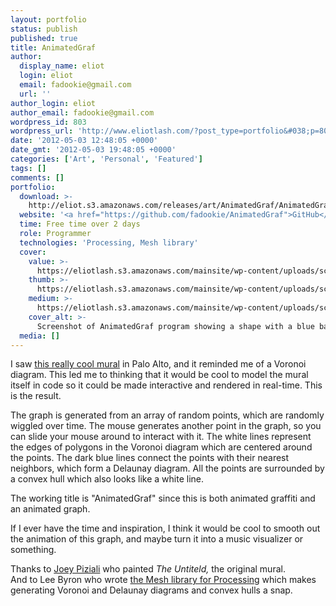 ```yaml
---
layout: portfolio
status: publish
published: true
title: AnimatedGraf
author:
  display_name: eliot
  login: eliot
  email: fadookie@gmail.com
  url: ''
author_login: eliot
author_email: fadookie@gmail.com
wordpress_id: 803
wordpress_url: 'http://www.eliotlash.com/?post_type=portfolio&#038;p=803'
date: '2012-05-03 12:48:05 +0000'
date_gmt: '2012-05-03 19:48:05 +0000'
categories: ['Art', 'Personal', 'Featured']
tags: []
comments: []
portfolio:
  download: >-
    http://eliot.s3.amazonaws.com/releases/art/AnimatedGraf/AnimatedGraf_20120512_67f0129.zip
  website: '<a href="https://github.com/fadookie/AnimatedGraf">GitHub</a>'
  time: Free time over 2 days
  role: Programmer
  technologies: 'Processing, Mesh library'
  cover:
    value: >-
      https://eliotlash.s3.amazonaws.com/mainsite/wp-content/uploads/screenshot00.png
    thumb: >-
      https://eliotlash.s3.amazonaws.com/mainsite/wp-content/uploads/screenshot00-150x150.png
    medium: >-
      https://eliotlash.s3.amazonaws.com/mainsite/wp-content/uploads/screenshot00-300x225.png
    cover_alt: >-
      Screenshot of AnimatedGraf program showing a shape with a blue background with dark blue lines interconnecting a mesh of points, overlaid with a white structure showing the voronoi diagram of those points. A triangular rainbow pattern connects the sides of the shape to points on the left and right edges of the screen.
  media: []
---
```

<p>I saw <a href="http://www.paloaltopublicart.org/Collection/Col26/01.html">this really cool mural</a> in Palo Alto, and it reminded me of a Voronoi diagram. This led me to thinking that it would be cool to model the mural itself in code so it could be made interactive and rendered in real-time. This is the result.</p>
<p>The graph is generated from an array of random points, which are randomly wiggled over time. The mouse generates another point in the graph, so you can slide your mouse around to interact with it. The white lines represent the edges of polygons in the Voronoi diagram which are centered around the points. The dark blue lines connect the points with their nearest neighbors, which form a Delaunay diagram. All the points are surrounded by a convex hull which also looks like a white line.</p>
<p>The working title is "AnimatedGraf" since this is both animated graffiti and an animated graph.</p>
<p>If I ever have the time and inspiration, I think it would be cool to smooth out the animation of this graph, and maybe turn it into a music visualizer or something.</p>
<p>Thanks to <a href="http://www.joeypiziali.com/">Joey Piziali</a> who painted <em>The Untiteld,&nbsp;</em>the original mural.<br />
And to Lee Byron who wrote <a href="http://www.leebyron.com/else/mesh/">the Mesh library for Processing</a> which makes generating Voronoi and Delaunay diagrams and convex hulls a snap.</p>
